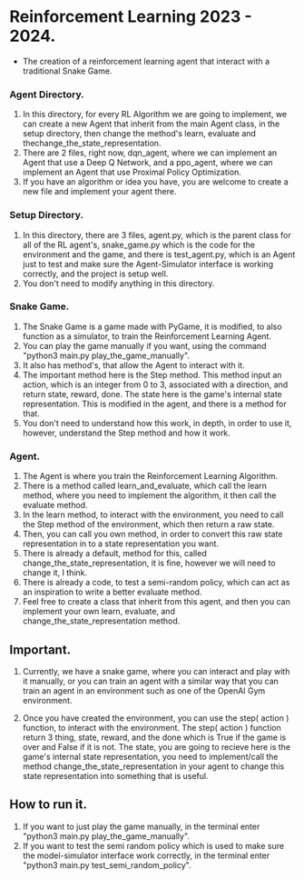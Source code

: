 # Reinforcement Learning 2023 - 2024. 

- The creation of a reinforcement learning agent that interact with a traditional Snake Game. 

### Agent Directory. 

1. In this directory, for every RL Algorithm we are going to implement, we can create a new Agent that inherit from the main Agent class, in the setup directory, then change the method's learn, evaluate and thechange_the_state_representation. 
2. There are 2 files, right now, dqn_agent, where we can implement an Agent that use a Deep Q Network, and a ppo_agent, where we can implement an Agent that use Proximal Policy Optimization. 
3. If you have an algorithm or idea you have, you are welcome to create a new file and implement your agent there. 

### Setup Directory. 

1. In this directory, there are 3 files, agent.py, which is the parent class for all of the RL agent's, snake_game.py which is the code for the environment and the game, and there is test_agent.py, which is an Agent just to test and make sure the Agent-Simulator interface is working correctly, and the project is setup well. 
2. You don't need to modify anything in this directory. 

### Snake Game. 

1. The Snake Game is a game made with PyGame, it is modified, to also function as a simulator, to train the Reinforcement Learning Agent. 
2. You can play the game manually if you want, using the command "python3 main.py play_the_game_manually". 
3. It also has method's, that allow the Agent to interact with it. 
4. The important method here is the Step method. This method input an action, which is an integer from 0 to 3, associated with a direction, and return state, reward, done. The state here is the game's internal state representation. This is modified in the agent, and there is a method for that. 
5. You don't need to understand how this work, in depth, in order to use it, however, understand the Step method and how it work. 

### Agent. 

1. The Agent is where you train the Reinforcement Learning Algorithm. 
2. There is a method called learn_and_evaluate, which call the learn method, where you need to implement the algorithm, it then call the evaluate method. 
3. In the learn method, to interact with the environment, you need to call the Step method of the environment, which then return a raw state. 
4. Then, you can call you own method, in order to convert this raw state representation in to a state representation you want. 
5. There is already a default, method for this, called change_the_state_representation, it is fine, however we will need to change it, I think. 
6. There is already a code, to test a semi-random policy, which can act as an inspiration to write a better evaluate method. 
7. Feel free to create a class that inherit from this agent, and then you can implement your own learn, evaluate, and change_the_state_representation method. 

## Important. 

1. Currently, we have a snake game, where you can interact and play with it manually, or you can train an agent with a similar way that you can train an agent in an environment such as one of the OpenAI Gym environment. 

2. Once you have created the environment, you can use the step( action ) function, to interact with the environment. The step( action ) function return 3 thing, state, reward, and the done which is True if the game is over and False if it is not. The state, you are going to recieve here is the game's internal state representation, you need to implement/call the method change_the_state_representation in your agent to change this state representation into something that is useful. 

## How to run it. 

1. If you want to just play the game manually, in the terminal enter "python3 main.py play_the_game_manually". 
2. If you want to test the semi random policy which is used to make sure the model-simulator interface work correctly, in the terminal enter "python3 main.py test_semi_random_policy". 

